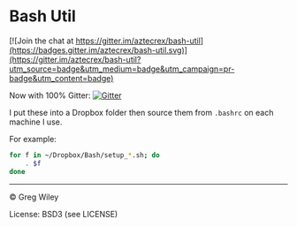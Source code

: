 # Bash Util

[![Join the chat at https://gitter.im/aztecrex/bash-util](https://badges.gitter.im/aztecrex/bash-util.svg)](https://gitter.im/aztecrex/bash-util?utm_source=badge&utm_medium=badge&utm_campaign=pr-badge&utm_content=badge)

Now with 100% Gitter: [![Gitter](https://badges.gitter.im/gitterHQ/gitter.svg)](https://gitter.im/aztecrex/bash-util)

I put these into a Dropbox folder then source them from
```.bashrc``` on each machine I use.

For example:

```bash
for f in ~/Dropbox/Bash/setup_*.sh; do
    . $f
done
```

----
&copy; Greg Wiley

License: BSD3 (see LICENSE)

